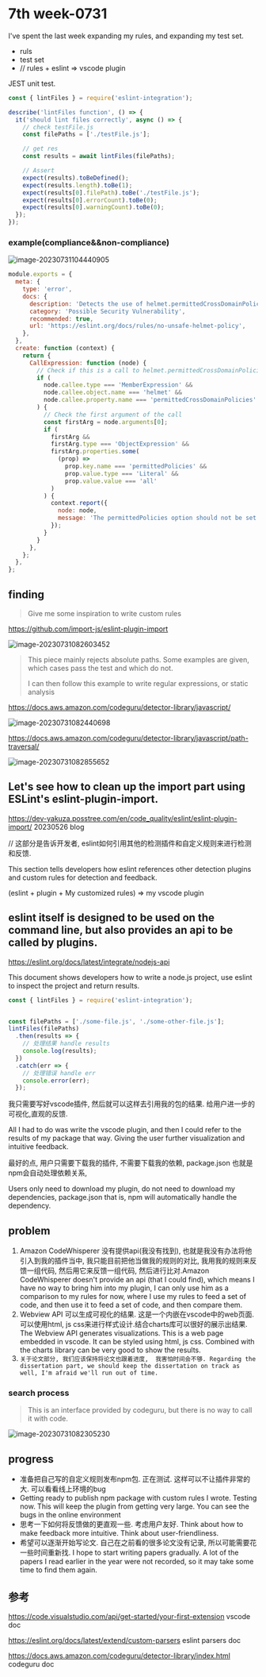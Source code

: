 # 7th week-0731



I've spent the last week expanding my rules, and expanding my test set.

-   ruls
-   test set
-   // rules + eslint => vscode plugin





JEST unit test. 

```js
const { lintFiles } = require('eslint-integration');

describe('lintFiles function', () => {
  it('should lint files correctly', async () => {
    // check testFile.js
    const filePaths = ['./testFile.js'];

    // get res
    const results = await lintFiles(filePaths);

    // Assert
    expect(results).toBeDefined();
    expect(results.length).toBe(1);
    expect(results[0].filePath).toBe('./testFile.js');
    expect(results[0].errorCount).toBe(0);
    expect(results[0].warningCount).toBe(0);
  });
});

```



### example(compliance&&non-compliance)

![image-20230731104440905](http://cdn.shinkai005.com/image202307311044035.png)

```js
module.exports = {
  meta: {
    type: 'error',
    docs: {
      description: 'Detects the use of helmet.permittedCrossDomainPolicies with a policy of "all"',
      category: 'Possible Security Vulnerability',
      recommended: true,
      url: 'https://eslint.org/docs/rules/no-unsafe-helmet-policy',
    },
  },
  create: function (context) {
    return {
      CallExpression: function (node) {
        // Check if this is a call to helmet.permittedCrossDomainPolicies
        if (
          node.callee.type === 'MemberExpression' &&
          node.callee.object.name === 'helmet' &&
          node.callee.property.name === 'permittedCrossDomainPolicies'
        ) {
          // Check the first argument of the call
          const firstArg = node.arguments[0];
          if (
            firstArg &&
            firstArg.type === 'ObjectExpression' &&
            firstArg.properties.some(
              (prop) =>
                prop.key.name === 'permittedPolicies' &&
                prop.value.type === 'Literal' &&
                prop.value.value === 'all'
            )
          ) {
            context.report({
              node: node,
              message: 'The permittedPolicies option should not be set to "all".',
            });
          }
        }
      },
    };
  },
};

```





## finding

>   Give me some inspiration to write custom rules

https://github.com/import-js/eslint-plugin-import

![image-20230731082603452](http://cdn.shinkai005.com/image202307310826494.png)

>   This piece mainly rejects absolute paths. Some examples are given, which cases pass the test and which do not. 
>
>   I can then follow this example to write regular expressions, or static analysis

https://docs.aws.amazon.com/codeguru/detector-library/javascript/



![image-20230731082440698](http://cdn.shinkai005.com/image202307310824741.png)

https://docs.aws.amazon.com/codeguru/detector-library/javascript/path-traversal/

![image-20230731082855652](http://cdn.shinkai005.com/image202307310828703.png)

## Let's see how to clean up the import part using ESLint's eslint-plugin-import.

https://dev-yakuza.posstree.com/en/code_quality/eslint/eslint-plugin-import/  20230526 blog 

// 这部分是告诉开发者, eslint如何引用其他的检测插件和自定义规则来进行检测和反馈. 

This section tells developers how eslint references other detection plugins and custom rules for detection and feedback. 

(eslint + plugin + My customized rules) => my vscode plugin

## eslint itself is designed to be used on the command line, but also provides an api to be called by plugins.

https://eslint.org/docs/latest/integrate/nodejs-api

This document shows developers how to write a node.js project, use eslint to inspect the project and return results. 

```js
const { lintFiles } = require('eslint-integration');


const filePaths = ['./some-file.js', './some-other-file.js'];
lintFiles(filePaths)
  .then(results => {
    // 处理结果 handle results
    console.log(results);
  })
  .catch(err => {
    // 处理错误 handle err
    console.error(err);
  });
```



我只需要写好vscode插件, 然后就可以这样去引用我的包的结果. 给用户进一步的可视化,直观的反馈. 

All I had to do was write the vscode plugin, and then I could refer to the results of my package that way. Giving the user further visualization and intuitive feedback. 

最好的点, 用户只需要下载我的插件, 不需要下载我的依赖, package.json 也就是npm会自动处理依赖关系, 

Users only need to download my plugin, do not need to download my dependencies, package.json that is, npm will automatically handle the dependency. 



## problem

1.   Amazon CodeWhisperer 没有提供api(我没有找到), 也就是我没有办法将他引入到我的插件当中, 我只能目前把他当做我的规则的对比, 我用我的规则来反馈一组代码, 然后用它来反馈一组代码, 然后进行比对.Amazon CodeWhisperer doesn't provide an api (that I could find), which means I have no way to bring him into my plugin, I can only use him as a comparison to my rules for now, where I use my rules to feed a set of code, and then use it to feed a set of code, and then compare them.
2.   Webview API  可以生成可视化的结果. 这是一个内嵌在vscode中的web页面. 可以使用html, js css来进行样式设计.结合charts库可以很好的展示出结果. The Webview API generates visualizations. This is a web page embedded in vscode. It can be styled using html, js css. Combined with the charts library can be very good to show the results.
3.   ` 关于论文部分, 我们应该保持将论文也跟着进度,  我害怕时间会不够. Regarding the dissertation part, we should keep the dissertation on track as well, I'm afraid we'll run out of time. `



### search process

>   This is an interface provided by codeguru, but there is no way to call it with code.

![image-20230731082305230](http://cdn.shinkai005.com/image202307310823487.png)

## progress

-   准备把自己写的自定义规则发布npm包. 正在测试. 这样可以不让插件非常的大. 可以看看线上环境的bug
-   Getting ready to publish npm package with custom rules I wrote. Testing now. This will keep the plugin from getting very large. You can see the bugs in the online environment
-   思考一下如何将反馈做的更直观一些. 考虑用户友好.  Think about how to make feedback more intuitive. Think about user-friendliness. 
-   希望可以逐渐开始写论文. 自己在之前看的很多论文没有记录, 所以可能需要花一些时间重新找. I hope to start writing papers gradually. A lot of the papers I read earlier in the year were not recorded, so it may take some time to find them again. 





## 参考

https://code.visualstudio.com/api/get-started/your-first-extension vscode doc

https://eslint.org/docs/latest/extend/custom-parsers eslint parsers doc

https://docs.aws.amazon.com/codeguru/detector-library/index.html codeguru doc